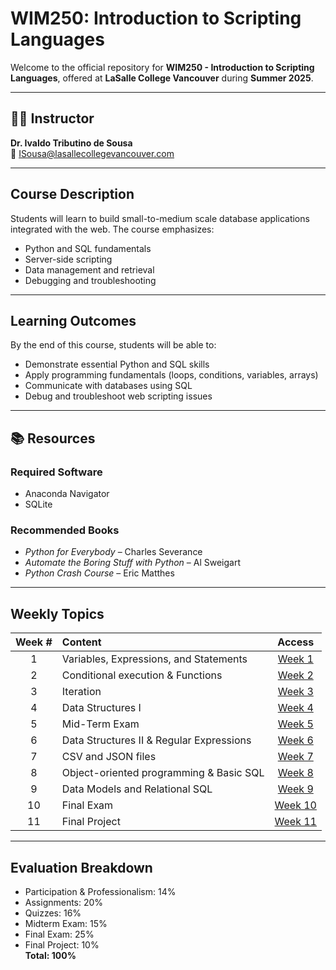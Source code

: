 #  WIM250: Introduction to Scripting Languages

Welcome to the official repository for **WIM250 - Introduction to Scripting Languages**, offered at **LaSalle College Vancouver** during **Summer 2025**. 

---

## 🧑‍🏫 Instructor

**Dr. Ivaldo Tributino de Sousa**  
📧 ISousa@lasallecollegevancouver.com  


---

##  Course Description

Students will learn to build small-to-medium scale database applications integrated with the web. The course emphasizes:

- Python and SQL fundamentals
- Server-side scripting
- Data management and retrieval
- Debugging and troubleshooting

---

##  Learning Outcomes

By the end of this course, students will be able to:

- Demonstrate essential Python and SQL skills 
- Apply programming fundamentals (loops, conditions, variables, arrays)
- Communicate with databases using SQL
- Debug and troubleshoot web scripting issues
---

## 📚 Resources

### Required Software
- Anaconda Navigator
- SQLite

### Recommended Books
- *Python for Everybody* – Charles Severance  
- *Automate the Boring Stuff with Python* – Al Sweigart  
- *Python Crash Course* – Eric Matthes

---

## Weekly Topics 

Week # | Content | Access
:----:|:-----|:-------:
1   | Variables, Expressions, and Statements    | [Week 1 ](https://github.com/Tributino/Python-for-Beginners/tree/main/Week_1)
2   | Conditional execution & Functions         | [Week 2 ](https://github.com/Tributino/Python-for-Beginners/tree/main/Week_2)
3   | Iteration                                 | [Week 3 ](https://github.com/Tributino/Python-for-Beginners/tree/main/Week_3)
4   | Data Structures I                         | [Week 4 ](https://github.com/Tributino/Python-for-Beginners/tree/main/Week_4)
5   | Mid-Term Exam                             | [Week 5 ](https://github.com/Tributino/Python-for-Beginners/tree/main/Week_5)
6   | Data Structures II & Regular Expressions  | [Week 6 ](https://github.com/Tributino/Python-for-Beginners/tree/main/Week_6)
7   | CSV and JSON files                        | [Week 7 ](https://github.com/Tributino/Python-for-Beginners/tree/main/Week_7)
8   | Object-oriented programming & Basic SQL   | [Week 8 ](https://github.com/Tributino/Python-for-Beginners/tree/main/Week_8)
9   | Data Models and Relational SQL            | [Week 9 ](https://github.com/Tributino/Python-for-Beginners/tree/main/Week_9)
10  | Final Exam                                | [Week 10 ](https://github.com/Tributino/Python-for-Beginners/tree/main/Week_10)
11  | Final Project                             | [Week 11 ](https://github.com/Tributino/Python-for-Beginners/tree/main/Final%20Project)

---

##  Evaluation Breakdown

- Participation & Professionalism: 14%  
- Assignments: 20%  
- Quizzes: 16%  
- Midterm Exam: 15%  
- Final Exam: 25%  
- Final Project: 10%  
**Total: 100%**






